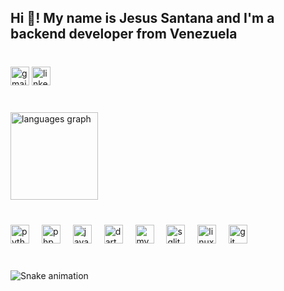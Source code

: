 <h2 align="left">Hi 👋! My name is Jesus Santana and I'm a backend developer from Venezuela</h2>

###

<br clear="both">

<div align="left">
  <img src="https://img.shields.io/static/v1?message=jesusjsg&logo=gmail&label=gmail&color=fff&logoColor=white&labelColor=D14836&style=for-the-badge" height="30" alt="gmail logo"  />
  <img src="https://img.shields.io/static/v1?message=jes%C3%BAs%20santana&logo=linkedin&label=LinkedIn&color=fff&logoColor=white&labelColor=0077B5&style=for-the-badge" height="30" alt="linkedin logo"  />
</div>

###

<br clear="both">

<div align="left">
  <img src="https://github-readme-stats.vercel.app/api/top-langs?username=jesusjsg&locale=en&hide_title=true&layout=compact&card_width=320&langs_count=5&theme=dracula&hide_border=true&order=2" height="140" alt="languages graph"  />
</div>

###

<br clear="both">

<div align="left">
  <img src="https://cdn.jsdelivr.net/gh/devicons/devicon/icons/python/python-original.svg" height="30" alt="python logo"  />
  <img width="12" />
  <img src="https://cdn.jsdelivr.net/gh/devicons/devicon/icons/php/php-original.svg" height="30" alt="php logo"  />
  <img width="12" />
  <img src="https://cdn.jsdelivr.net/gh/devicons/devicon/icons/javascript/javascript-original.svg" height="30" alt="javascript logo"  />
  <img width="12" />
  <img src="https://cdn.jsdelivr.net/gh/devicons/devicon/icons/dart/dart-original.svg" height="30" alt="dart logo"  />
  <img width="12" />
  <img src="https://cdn.jsdelivr.net/gh/devicons/devicon/icons/mysql/mysql-original.svg" height="30" alt="mysql logo"  />
  <img width="12" />
  <img src="https://cdn.jsdelivr.net/gh/devicons/devicon/icons/sqlite/sqlite-original.svg" height="30" alt="sqlite logo"  />
  <img width="12" />
  <img src="https://cdn.jsdelivr.net/gh/devicons/devicon/icons/linux/linux-original.svg" height="30" alt="linux logo"  />
  <img width="12" />
  <img src="https://cdn.jsdelivr.net/gh/devicons/devicon/icons/git/git-original.svg" height="30" alt="git logo"  />
</div>

###

<br clear="both">

<img src="https://raw.githubusercontent.com/jesusjsg/jesusjsg/output/snake.svg" alt="Snake animation" />

###
